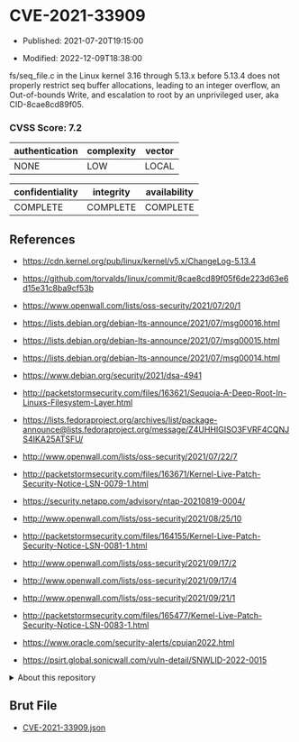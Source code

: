 # CVE-2021-33909

- Published: 2021-07-20T19:15:00

- Modified: 2022-12-09T18:38:00

fs/seq_file.c in the Linux kernel 3.16 through 5.13.x before 5.13.4 does not properly restrict seq buffer allocations, leading to an integer overflow, an Out-of-bounds Write, and escalation to root by an unprivileged user, aka CID-8cae8cd89f05.

### CVSS Score: **7.2**

| authentication | complexity | vector |
| --- | --- | --- |
| NONE | LOW | LOCAL |

| confidentiality | integrity | availability |
| --- | --- | --- |
| COMPLETE | COMPLETE | COMPLETE |

## References

* https://cdn.kernel.org/pub/linux/kernel/v5.x/ChangeLog-5.13.4

* https://github.com/torvalds/linux/commit/8cae8cd89f05f6de223d63e6d15e31c8ba9cf53b

* https://www.openwall.com/lists/oss-security/2021/07/20/1

* https://lists.debian.org/debian-lts-announce/2021/07/msg00016.html

* https://lists.debian.org/debian-lts-announce/2021/07/msg00015.html

* https://lists.debian.org/debian-lts-announce/2021/07/msg00014.html

* https://www.debian.org/security/2021/dsa-4941

* http://packetstormsecurity.com/files/163621/Sequoia-A-Deep-Root-In-Linuxs-Filesystem-Layer.html

* https://lists.fedoraproject.org/archives/list/package-announce@lists.fedoraproject.org/message/Z4UHHIGISO3FVRF4CQNJS4IKA25ATSFU/

* http://www.openwall.com/lists/oss-security/2021/07/22/7

* http://packetstormsecurity.com/files/163671/Kernel-Live-Patch-Security-Notice-LSN-0079-1.html

* https://security.netapp.com/advisory/ntap-20210819-0004/

* http://www.openwall.com/lists/oss-security/2021/08/25/10

* http://packetstormsecurity.com/files/164155/Kernel-Live-Patch-Security-Notice-LSN-0081-1.html

* http://www.openwall.com/lists/oss-security/2021/09/17/2

* http://www.openwall.com/lists/oss-security/2021/09/17/4

* http://www.openwall.com/lists/oss-security/2021/09/21/1

* http://packetstormsecurity.com/files/165477/Kernel-Live-Patch-Security-Notice-LSN-0083-1.html

* https://www.oracle.com/security-alerts/cpujan2022.html

* https://psirt.global.sonicwall.com/vuln-detail/SNWLID-2022-0015

<details>
<summary>About this repository</summary> 

  This repository is part of the project [Live Hack CVE](https://github.com/Live-Hack-CVE). Main website can be found [www.live-hack.org](https://www.live-hack.org) 
  
  Made by [Sn0wAlice](https://github.com/Sn0wAlice) for the people that care about security and need to have a feed of the latest CVEs. Hope you enjoy it, don't forget to star the repo and follow me on [Twitter](https://twitter.com/Sn0wAlice) and [Github](https://github.com/Sn0wAlice). And that is my [personnal website](https://www.alice-snow.me/)

  - [Home Page](https://github.com/Live-Hack-CVE)
  - [Framework](https://github.com/Live-Hack-CVE/cve-framework)
  - [CVE database](https://github.com/Live-Hack-CVE/full_database)
  - [Changelog](https://github.com/Live-Hack-CVE/Changelog)
</details>

## Brut File

* [CVE-2021-33909.json](https://raw.githubusercontent.com/Live-Hack-CVE/full_database/main/cves/2021/CVE-2021-33909.json)

